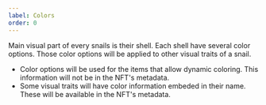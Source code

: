 ```yaml
---
label: Colors
order: 0
---
```


Main visual part of every snails is their shell. Each shell have several color options. Those color options will be applied to other visual traits of a snail.

* Color options will be used for the items that allow dynamic coloring. This information will not be in the NFT's metadata.
* Some visual traits will have color information embeded in their name. These will be available in the NFT's metadata. 
